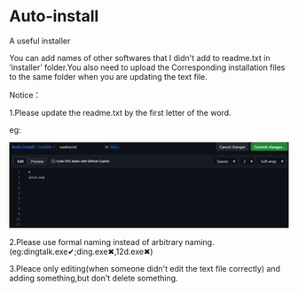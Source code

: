 # Auto-install
A useful installer 

You can add names of other softwares that I didn't add to readme.txt in ‘installer’ folder.You also need to upload the Corresponding installation files to the same folder when you are updating the text file.

Notice：

1.Please update the readme.txt by the first letter of the word.

eg:

![image](https://github.com/kevinzjy25/Auto-install/blob/77b7e749ad3573a879734b91fdd2b8e630cff338/img/Snipaste_2023-09-17_11-50-32.png)

2.Please use formal naming instead of arbitrary naming.
(eg:dingtalk.exe✔;ding.exe✖,12d.exe✖)

3.Pleace only editing(when someone didn't edit the text file correctly) and adding something,but don't delete something.
